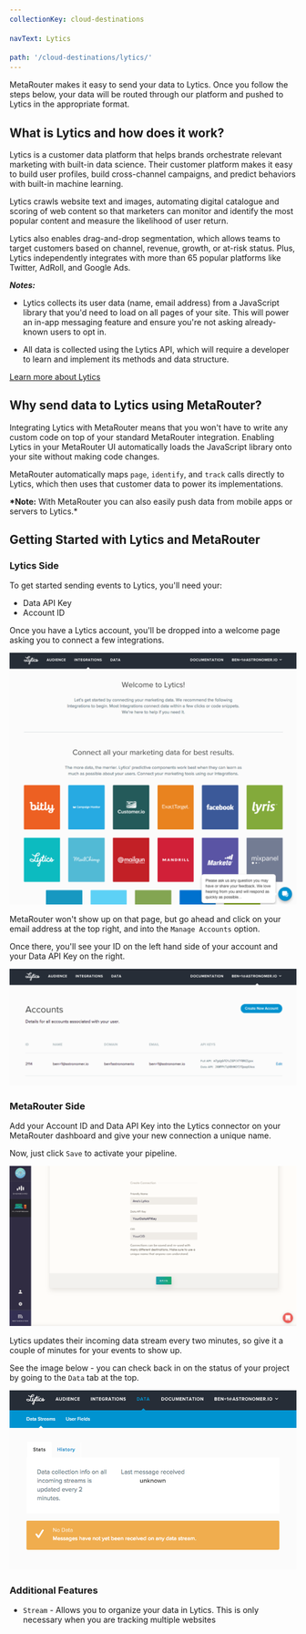 ```yaml
---
collectionKey: cloud-destinations

navText: Lytics

path: '/cloud-destinations/lytics/'
---
```


MetaRouter makes it easy to send your data to Lytics. Once you follow the steps below, your data will be routed through our platform and pushed to Lytics in the appropriate format.

## What is Lytics and how does it work?

Lytics is a customer data platform that helps brands orchestrate relevant marketing with built-in data science. Their customer platform makes it easy to build user profiles, build cross-channel campaigns, and predict behaviors with built-in machine learning.

Lytics crawls website text and images, automating digital catalogue and scoring of web content so that marketers can monitor and identify the most popular content and measure the likelihood of user return.

Lytics also enables drag-and-drop segmentation, which allows teams to target customers based on channel, revenue, growth, or at-risk status. Plus, Lytics independently integrates with more than 65 popular platforms like Twitter, AdRoll, and Google Ads.

**_Notes:_**

- Lytics collects its user data (name, email address) from a JavaScript library that you'd need to load on all pages of your site. This will power an in-app messaging feature and ensure you're not asking already-known users to opt in.

- All data is collected using the Lytics API, which will require a developer to learn and implement its methods and data structure.

[Learn more about Lytics](https://www.getlytics.com/)

## Why send data to Lytics using MetaRouter?

Integrating Lytics with MetaRouter means that you won't have to write any custom code on top of your standard MetaRouter integration. Enabling Lytics in your MetaRouter UI automatically loads the JavaScript library onto your site without making code changes.

MetaRouter automatically maps `page`, `identify`, and `track` calls directly to Lytics, which then uses that customer data to power its implementations.

**\*Note:** With MetaRouter you can also easily push data from mobile apps or servers to Lytics.\*

## Getting Started with Lytics and MetaRouter

### Lytics Side

To get started sending events to Lytics, you'll need your:

- Data API Key
- Account ID

Once you have a Lytics account, you'll be dropped into a welcome page asking you to connect a few integrations.

![lytics1](../../../images/lytics1.png)

MetaRouter won't show up on that page, but go ahead and click on your email address at the top right, and into the `Manage Accounts` option.

Once there, you'll see your ID on the left hand side of your account and your Data API Key on the right.

![lytics2](../../../images/lytics2.png)

### MetaRouter Side

Add your Account ID and Data API Key into the Lytics connector on your MetaRouter dashboard and give your new connection a unique name.

Now, just click `Save` to activate your pipeline.

![lytics3](../../../images/lytics3v2.png)

Lytics updates their incoming data stream every two minutes, so give it a couple of minutes for your events to show up.

See the image below - you can check back in on the status of your project by going to the `Data` tab at the top.

![lytics4](../../../images/lytics4.png)

### Additional Features

- `Stream` - Allows you to organize your data in Lytics. This is only necessary when you are tracking multiple websites

